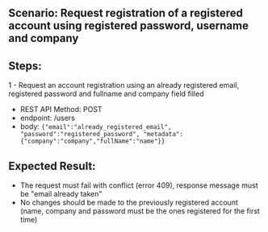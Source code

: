 ## Scenario: Request registration of a registered account using registered password, username and company 
## Steps: 

1 - Request an account registration using an already registered email, registered password and fullname and company field filled


- REST API Method: POST
- endpoint: /users
- body: `{"email":"already_registered_email", "password":"registered_password", "metadata":{"company":"company","fullName":"name"}}`

## Expected Result: 

- The request must fail with conflict (error 409), response message must be "email already taken"
- No changes should be made to the previously registered account
(name, company and password must be the ones registered for the first time)
